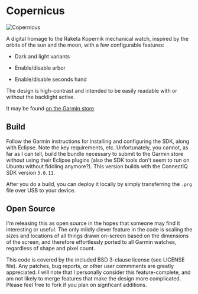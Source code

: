 Copernicus
==========
![Copernicus](https://i.imgur.com/UHR9TMi.png)

A digital homage to the Raketa Kopernik mechanical watch, inspired by the orbits of the sun and the moon, with a few configurable features:

* Dark and light variants

* Enable/disable arbor

* Enable/disable seconds hand

The design is high-contrast and intended to be easily readable with or without the backlight active.

It may be found [on the Garmin store](https://apps.garmin.com/en-US/apps/7f9c1277-ffb8-44f6-ab86-963ad88c85a6).

Build
-----
Follow the Garmin instructions for installing and configuring the SDK, along with Eclipse.  Note the key requirements, etc.  Unfortunately, you cannot, as far as I can tell, build the bundle necessary to submit to the Garmin store without using their Eclipse plugins (also the SDK tools don't seem to run on Ubuntu without fiddling anymore?).  This version builds with the ConnectIQ SDK version `3.0.11`.

After you do a build, you can deploy it locally by simply transferring the `.prg` file over USB to your device.

Open Source
-----------
I'm releasing this as open source in the hopes that someone may find it interesting or useful.  The only mildly clever feature in the code is scaling the sizes and locations of all things drawn on-screen based on the dimensions of the screen, and therefore effortlessly ported to all Garmin watches, regardless of shape and pixel count.

This code is covered by the included BSD 3-clause license (see LICENSE file).  Any patches, bug reports, or other user commments are greatly appreciated.  I will note that I personally consider this feature-complete, and am not likely to merge features that make the design more complicated.  Please feel free to fork if you plan on signficant additions.
